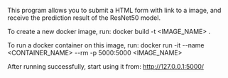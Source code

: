 This program allows you to submit a HTML form with link to a image, and receive the prediction result of the ResNet50 model.

To create a new docker image, run:
docker build -t <IMAGE_NAME> .

To run a docker container on this image, run:
docker run -it --name <CONTAINER_NAME> --rm -p 5000:5000 <IMAGE_NAME>

After running successfully, start using it from: http://127.0.0.1:5000/
